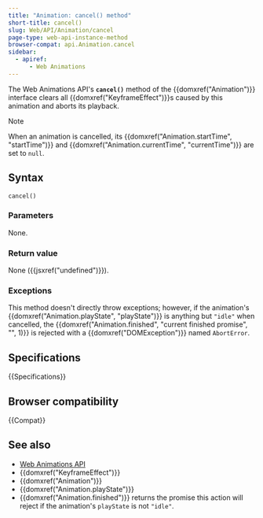```yaml
---
title: "Animation: cancel() method"
short-title: cancel()
slug: Web/API/Animation/cancel
page-type: web-api-instance-method
browser-compat: api.Animation.cancel
sidebar:
  - apiref:
      - Web Animations
---
```


The Web Animations API's **`cancel()`** method of the {{domxref("Animation")}} interface clears all {{domxref("KeyframeEffect")}}s caused by this animation and aborts its playback.

> [!NOTE]
> When an animation is cancelled, its {{domxref("Animation.startTime", "startTime")}} and {{domxref("Animation.currentTime", "currentTime")}} are set to `null`.

## Syntax

```js-nolint
cancel()
```

### Parameters

None.

### Return value

None ({{jsxref("undefined")}}).

### Exceptions

This method doesn't directly throw exceptions; however, if the animation's {{domxref("Animation.playState", "playState")}} is anything but `"idle"` when cancelled, the {{domxref("Animation.finished", "current finished promise", "", 1)}} is rejected with a {{domxref("DOMException")}} named `AbortError`.

## Specifications

{{Specifications}}

## Browser compatibility

{{Compat}}

## See also

- [Web Animations API](/en-US/docs/Web/API/Web_Animations_API)
- {{domxref("KeyframeEffect")}}
- {{domxref("Animation")}}
- {{domxref("Animation.playState")}}
- {{domxref("Animation.finished")}} returns the promise this action will reject if the animation's `playState` is not `"idle"`.
